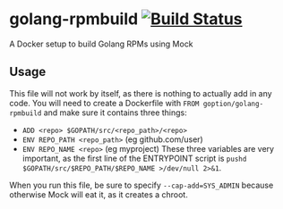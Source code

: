 # golang-rpmbuild [![Build Status](https://travis-ci.org/goption/golang-rpmbuild.svg?branch=develop)](https://travis-ci.org/goption/golang-rpmbuild)
A Docker setup to build Golang RPMs using Mock

## Usage
This file will not work by itself, as there is nothing to actually add in
any code. You will need to create a Dockerfile with
`FROM goption/golang-rpmbuild` and make sure it contains three things:
- `ADD <repo> $GOPATH/src/<repo_path>/<repo>`
- `ENV REPO_PATH <repo_path>` (eg github.com/user)
- `ENV REPO_NAME <repo>` (eg myproject)
These three variables are very important, as the first line of the
ENTRYPOINT script is `pushd $GOPATH/src/$REPO_PATH/$REPO_NAME >/dev/null 2>&1`.

When you run this file, be sure to specify `--cap-add=SYS_ADMIN` because
otherwise Mock will eat it, as it creates a chroot.
